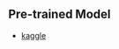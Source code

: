 
## Pre-trained Model
- [kaggle](https://www.kaggle.com/models?subtype=publisher&tfhub-redirect=true)
